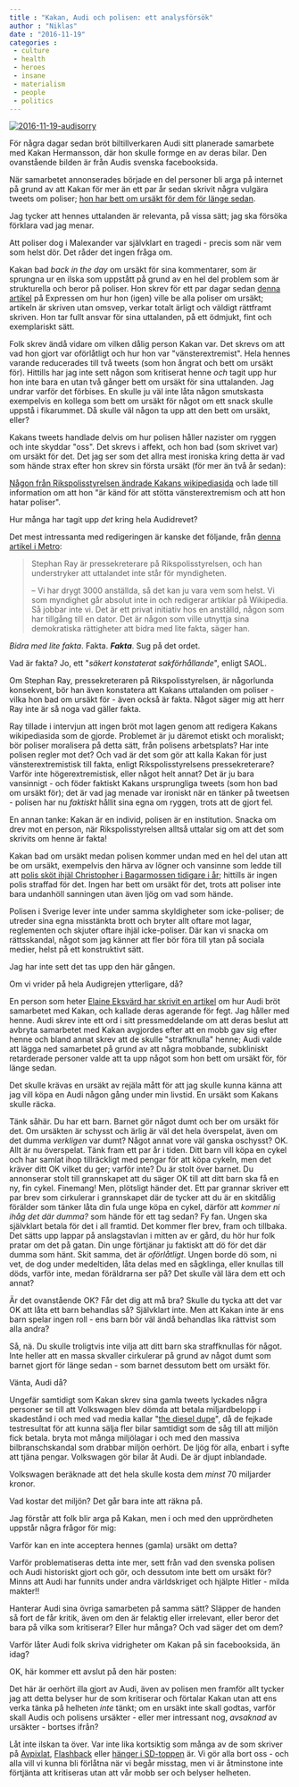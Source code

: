 ```yaml
---
title : "Kakan, Audi och polisen: ett analysförsök"
author : "Niklas"
date : "2016-11-19"
categories : 
 - culture
 - health
 - heroes
 - insane
 - materialism
 - people
 - politics
---
```


[![2016-11-19-audisorry](https://niklasblog.com/wp-content/2016-11-19-audisorry.jpg)](https://niklasblog.com/wp-content/2016-11-19-audisorry.jpg)

För några dagar sedan bröt biltillverkaren Audi sitt planerade samarbete med Kakan Hermansson, där hon skulle formge en av deras bilar. Den ovanstående bilden är från Audis svenska facebooksida.

När samarbetet annonserades började en del personer bli arga på internet på grund av att Kakan för mer än ett par år sedan skrivit några vulgära tweets om poliser; [hon har bett om ursäkt för dem för länge sedan](http://sverigesradio.se/sida/gruppsida.aspx?programid=2938&grupp=21081&artikel=5953825).

Jag tycker att hennes uttalanden är relevanta, på vissa sätt; jag ska försöka förklara vad jag menar.

Att poliser dog i Malexander var självklart en tragedi - precis som när vem som helst dör. Det råder det ingen fråga om.

Kakan bad _back in the day_ om ursäkt för sina kommentarer, som är sprungna ur en ilska som uppstått på grund av en hel del problem som är strukturella och beror på poliser. Hon skrev för ett par dagar sedan [denna artikel](http://www.expressen.se/debatt/helst-av-allt-skulle-jag-vilja-ringa-alla-poliser/) på Expressen om hur hon (igen) ville be alla poliser om ursäkt; artikeln är skriven utan omsvep, verkar totalt ärligt och väldigt rättframt skriven. Hon tar fullt ansvar för sina uttalanden, på ett ödmjukt, fint och exemplariskt sätt.

Folk skrev ändå vidare om vilken dålig person Kakan var. Det skrevs om att vad hon gjort var oförlåtligt och hur hon var "vänsterextremist". Hela hennes varande reducerades till två tweets (som hon ångrat och bett om ursäkt för). Hittills har jag inte sett någon som kritiserat henne _och_ tagit upp hur hon inte bara en utan två gånger bett om ursäkt för sina uttalanden. Jag undrar varför det förbises. En skulle ju väl inte låta någon smutskasta exempelvis en kollega som bett om ursäkt för något om ett snack skulle uppstå i fikarummet. Då skulle väl någon ta upp att den bett om ursäkt, eller?

Kakans tweets handlade delvis om hur polisen håller nazister om ryggen och inte skyddar "oss". Det skrevs i affekt, och hon bad (som skrivet var) om ursäkt för det. Det jag ser som det allra mest ironiska kring detta är vad som hände strax efter hon skrev sin första ursäkt (för mer än två år sedan):

[Någon från Rikspolisstyrelsen ändrade Kakans wikipediasida](https://sv.wikipedia.org/w/index.php?diff=27428792&oldid=27287313) och lade till information om att hon "är känd för att stötta vänsterextremism och att hon hatar poliser".

Hur många har tagit upp _det_ kring hela Audidrevet?

Det mest intressanta med redigeringen är kanske det följande, från [denna artikel i Metro](http://www.metro.se/nyheter/efter-acab-tweet-sr-profilens-wikipedia-sida-redigerades-fran-rps/EVHnie!QuepTXvf7kvuM/):

> Stephan Ray är pressekreterare på Rikspolisstyrelsen, och han understryker att uttalandet inte står för myndigheten.
> 
> – Vi har drygt 3000 anställda, så det kan ju vara vem som helst. Vi som myndighet går absolut inte in och redigerar artiklar på Wikipedia. Så jobbar inte vi. Det är ett privat initiativ hos en anställd, någon som har tillgång till en dator. Det är någon som ville utnyttja sina demokratiska rättigheter att bidra med lite fakta, säger han.

_Bidra med lite fakta_. Fakta. _**Fakta**_. Sug på det ordet.

Vad är fakta? Jo, ett "_säkert konstaterat sakförhållande_", enligt SAOL.

Om Stephan Ray, pressekreteraren på Rikspolisstyrelsen, är någorlunda konsekvent, bör han även konstatera att Kakans uttalanden om poliser - vilka hon bad om ursäkt för - även också är fakta. Något säger mig att herr Ray inte är så noga vad gäller fakta.

Ray tillade i intervjun att ingen bröt mot lagen genom att redigera Kakans wikipediasida som de gjorde. Problemet är ju däremot etiskt och moraliskt; bör poliser moralisera på detta sätt, från polisens arbetsplats? Har inte polisen regler mot det? Och vad är det som gör att kalla Kakan för just vänsterextremistisk till fakta, enligt Rikspolisstyrelsens pressekreterare? Varför inte högerextremistisk, eller något helt annat? Det är ju bara vansinnigt - och föder faktiskt Kakans ursprungliga tweets (som hon bad om ursäkt för); det är vad jag menade var ironiskt när en tänker på tweetsen - polisen har nu _faktiskt_ hållit sina egna om ryggen, trots att de gjort fel.

En annan tanke: Kakan är en individ, polisen är en institution. Snacka om drev mot en person, när Rikspolisstyrelsen alltså uttalar sig om att det som skrivits om henne är fakta!

Kakan bad om ursäkt medan polisen kommer undan med en hel del utan att be om ursäkt, exempelvis den härva av lögner och vansinne som ledde till att [polis sköt ihjäl Christopher i Bagarmossen tidigare i år](https://niklasblog.com/?p=19492); hittills är ingen polis straffad för det. Ingen har bett om ursäkt för det, trots att poliser inte bara undanhöll sanningen utan även ljög om vad som hände.

Polisen i Sverige lever inte under samma skyldigheter som icke-poliser; de utreder sina egna misstänkta brott och bryter allt oftare mot lagar, reglementen och skjuter oftare ihjäl icke-poliser. Där kan vi snacka om rättsskandal, något som jag känner att fler bör föra till ytan på sociala medier, helst på ett konstruktivt sätt.

Jag har inte sett det tas upp den här gången.

Om vi vrider på hela Audigrejen ytterligare, då?

En person som heter [Elaine Eksvärd har skrivit en artikel](http://www.expressen.se/debatt/vi-kan-inte-lata-en-mobb-leda-agendan/) om hur Audi bröt samarbetet med Kakan, och kallade deras agerande för fegt. Jag håller med henne. Audi skrev inte ett ord i sitt pressmeddelande om att deras beslut att avbryta samarbetet med Kakan avgjordes efter att en mobb gav sig efter henne och bland annat skrev att de skulle "straffknulla" henne; Audi valde att lägga ned samarbetet på grund av att några mobbande, subkliniskt retarderade personer valde att ta upp något som hon bett om ursäkt för, för länge sedan.

Det skulle krävas en ursäkt av rejäla mått för att jag skulle kunna känna att jag vill köpa en Audi någon gång under min livstid. En ursäkt som Kakans skulle räcka.

Tänk såhär. Du har ett barn. Barnet gör något dumt och ber om ursäkt för det. Om ursäkten är schysst och ärlig är väl det hela överspelat, även om det dumma _verkligen_ var dumt? Något annat vore väl ganska oschysst? OK. Allt är nu överspelat. Tänk fram ett par år i tiden. Ditt barn vill köpa en cykel och har samlat ihop tillräckligt med pengar för att köpa cykeln, men det kräver ditt OK vilket du ger; varför inte? Du är stolt över barnet. Du annonserar stolt till grannskapet att du säger OK till att ditt barn ska få en ny, fin cykel. Finemang! Men, plötsligt händer det. Ett par grannar skriver ett par brev som cirkulerar i grannskapet där de tycker att du är en skitdålig förälder som tänker låta din fula unge köpa en cykel, därför att _kommer ni ihåg det där dumma?_ som hände för ett tag sedan? Fy fan. Ungen ska självklart betala för det i all framtid. Det kommer fler brev, fram och tillbaka. Det sätts upp lappar på anslagstavlan i mitten av er gård, du hör hur folk pratar om det på gatan. Din unge förtjänar ju faktiskt att dö för det där dumma som hänt. Skit samma, det är _oförlåtligt_. Ungen borde dö som, ni vet, de dog under medeltiden, låta delas med en sågklinga, eller knullas till döds, varför inte, medan föräldrarna ser på? Det skulle väl lära dem ett och annat?

Är det ovanstående OK? Får det dig att må bra? Skulle du tycka att det var OK att låta ett barn behandlas så? Självklart inte. Men att Kakan inte är ens barn spelar ingen roll - ens barn bör väl ändå behandlas lika rättvist som alla andra?

Så, nä. Du skulle troligtvis inte vilja att ditt barn ska straffknullas för något. Inte heller att en massa skvaller cirkulerar på grund av något dumt som barnet gjort för länge sedan - som barnet dessutom bett om ursäkt för.

Vänta, Audi då?

Ungefär samtidigt som Kakan skrev sina gamla tweets lyckades några personer se till att Volkswagen blev dömda att betala miljardbelopp i skadestånd i och med vad media kallar "[the diesel dupe](http://www.bbc.com/news/business-34324772)", då de fejkade testresultat för att kunna sälja fler bilar samtidigt som de såg till att miljön fick betala. bryta mot många miljölagar i och med den massiva bilbranschskandal som drabbar miljön oerhört. De ljög för alla, enbart i syfte att tjäna pengar. Volkswagen gör bilar åt Audi. De är djupt inblandade.

Volkswagen beräknade att det hela skulle kosta dem _minst_ 70 miljarder kronor.

Vad kostar det miljön? Det går bara inte att räkna på.

Jag förstår att folk blir arga på Kakan, men i och med den upprördheten uppstår några frågor för mig:

Varför kan en inte acceptera hennes (gamla) ursäkt om detta?

Varför problematiseras detta inte mer, sett från vad den svenska polisen och Audi historiskt gjort och gör, och dessutom inte bett om ursäkt för? Minns att Audi har funnits under andra världskriget och hjälpte Hitler - milda makter!!

Hanterar Audi sina övriga samarbeten på samma sätt? Släpper de handen så fort de får kritik, även om den är felaktig eller irrelevant, eller beror det bara på vilka som kritiserar? Eller hur många? Och vad säger det om dem?

Varför låter Audi folk skriva vidrigheter om Kakan på sin facebooksida, än idag?

OK, här kommer ett avslut på den här posten:

Det här är oerhört illa gjort av Audi, även av polisen men framför allt tycker jag att detta belyser hur de som kritiserar och förtalar Kakan utan att ens verka tänka på helheten _inte_ tänkt; om en ursäkt inte skall godtas, varför skall Audis och polisens ursäkter - eller mer intressant nog, _avsaknad_ av ursäkter - bortses ifrån?

Låt inte ilskan ta över. Var inte lika kortsiktig som många av de som skriver på [Avpixlat](https://www.interasistmen.se/granskning/tufft-ar-avpixlat-pahittade-vapengommor-avhoppade-moderatorer-och-pixlade-garningsman/), [Flashback](https://www.interasistmen.se/granskning/fogelklou-hotar-anmala-irm-fortal-nu-slapper-vi-nya-kopplingar-till-flashbackkontot-afghan/) eller [hänger i SD-toppen](https://www.interasistmen.se/granskning/irm-avslojar-sjostedts-bakgrund-som-skinhead-hans-epitet-var-rasseoscar/) är. Vi gör alla bort oss - och alla vill vi kunna bli förlåtna när vi begår misstag, men vi är åtminstone inte förtjänta att kritiseras utan att vår mobb ser och belyser helheten.
